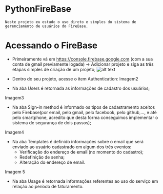 # PythonFireBase
`Neste projeto eu estudo o uso direto e simples do sistema de gerenciamento de usuários do FireBase.`

# Acessando o FireBase
* Primeiramente vá em https://console.firebase.google.com (com a sua conta de gmail previamente logada) -> Adicionar projeto e siga as três etapas simples de criação de um projeto;
![alt text](https://github.com/Beevi-Cognitive/PythonFireBaseAuthentication/blob/master/images/firebase1.png?raw=true)


* Dentro do seu projeto, acesse o item Authentication:
Imagem2
- Na aba Users é retornada as informações de cadastro dos usuários;

Imagem3
- Na aba Sign-in method é informado os tipos de cadastramento aceitos pelo Firebase(por email, pelo gmail, pelo facebook, pelo github,..., e até pelo smartphone, acredito que desta forma conseguimos implementar o sistema de segurança de dois passos);

Imagem4
- Na aba Templates é definido informações sobre o email que será enviado ao usuário cadastrado em algum dos três eventos:
    - Verificação do endereço de email (no momento do cadastro);
    - Redefinição de senha;
    - Alteração do endereço de email.

Imagem 5
- Na aba Usage é retornada informações referentes ao uso do serviço em relação ao período de faturamento.
